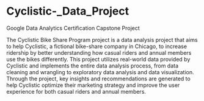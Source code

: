 # Cyclistic-_Data_Project
Google Data Analytics Certification Capstone Project

The Cyclistic Bike Share Program project is a data analysis project that aims to help Cyclistic, a fictional bike-share company in Chicago, to increase ridership by better understanding how casual riders and annual members use the bikes differently. This project utilizes real-world data provided by Cyclistic and implements the entire data analysis process, from data cleaning and wrangling to exploratory data analysis and data visualization. Through the project, key insights and recommendations are generated to help Cyclistic optimize their marketing strategy and improve the user experience for both casual riders and annual members.
